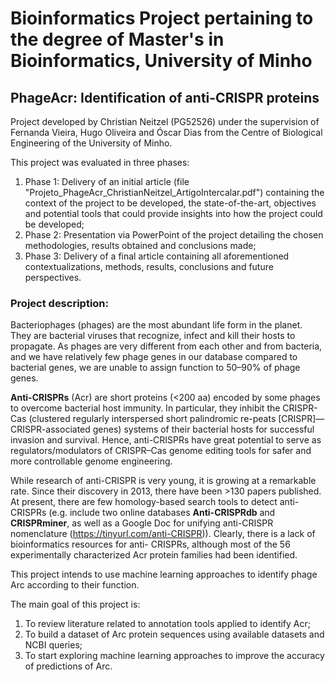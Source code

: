 ﻿# Bioinformatics Project pertaining to the degree of **Master's in Bioinformatics**, University of Minho
## PhageAcr: Identification of anti-CRISPR proteins

Project developed by Christian Neitzel (PG52526) under the supervision of Fernanda Vieira, Hugo Oliveira and Óscar Dias from the Centre of Biological Engineering of the University of Minho.

This project was evaluated in three phases:
1) Phase 1: Delivery of an initial article (file "Projeto_PhageAcr_ChristianNeitzel_ArtigoIntercalar.pdf") containing the context of the project to be developed, the state-of-the-art, objectives and potential tools that could provide insights into how the project could be developed;
2) Phase 2: Presentation via PowerPoint of the project detailing the chosen methodologies, results obtained and conclusions made;
3) Phase 3: Delivery of a final article containing all aforementioned contextualizations, methods, results, conclusions and future perspectives.


### Project description:

Bacteriophages (phages) are the most abundant life form in the planet. They are bacterial viruses that recognize, infect and kill their hosts to propagate. As phages are very different from each other and from bacteria, and we have relatively few phage genes in our database compared to bacterial genes, we are unable to assign function to 50–90% of phage genes.

**Anti-CRISPRs** (Acr) are short proteins (<200 aa) encoded by some phages to overcome bacterial host immunity. In particular, they inhibit the CRISPR-Cas (clustered regularly interspersed short palindromic re-peats [CRISPR]––CRISPR-associated genes) systems of their bacterial hosts for successful invasion and survival. Hence, anti-CRISPRs have great potential to serve as regulators/modulators of CRISPR–Cas genome editing tools for safer and more controllable genome engineering.

While research of anti-CRISPR is very young, it is growing at a remarkable rate. Since their discovery in 2013, there have been >130 papers published. At present, there are few homology-based search tools to detect anti-CRISPRs (e.g. include two online databases **Anti-CRISPRdb** and **CRISPRminer**, as well as a Google Doc for unifying anti-CRISPR nomenclature (https://tinyurl.com/anti-CRISPR)). Clearly, there is a lack of bioinformatics resources for anti- CRISPRs, although most of the 56 experimentally characterized Acr protein families had been identified.

This project intends to use machine learning approaches to identify phage Arc according to their function.

The main goal of this project is:
1) To review literature related to annotation tools applied to identify Acr;
2) To build a dataset of Arc protein sequences using available datasets and NCBI queries;
3) To start exploring machine learning approaches to improve the accuracy of predictions of Arc.